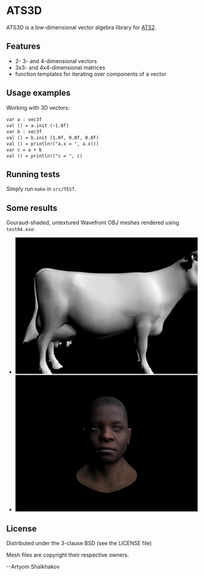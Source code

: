 # ATS3D

ATS3D is a low-dimensional vector algebra library for
[ATS2](http://www.ats-lang.org/).

## Features

* 2- 3- and 4-dimensional vectors
* 3x3- and 4x4-dimensional matrices
* function templates for iterating over components of a vector

## Usage examples

Working with 3D vectors:

```
var a : vec3f
val () = a.init (~1.0f)
var b : vec3f
val () = b.init (1.0f, 0.0f, 0.0f)
val () = println!("a.x = ", a.x())
var c = a + b
val () = println!("c = ", c)

```

## Running tests

Simply run `make` in `src/TEST`.

## Some results

Gouraud-shaded, untextured Wavefront OBJ meshes rendered using
`test04.exe`:

* ![cow2](/doc/cow2.jpg?raw=true "cow2")
* ![african_head](/doc/african_head.jpg?raw=true "african_head")

## License

Distributed under the 3-clause BSD (see the LICENSE file)

Mesh files are copyright their respective owners.

--Artyom Shalkhakov
